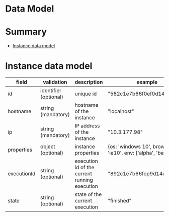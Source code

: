 Data Model
==========

# Summary

* [Instance data model](#instance-data-model)

# Instance data model

| field | validation | description | example
| --- | --- | --- | ---
| id | identifier (optional) | unique id | "582c1e7b66f0ef0d14d2d739"
| hostname | string (mandatory) | hostname of the instance | "localhost"
| ip | string (mandatory) | IP address of the instance | "10.3.177.98"
| properties | object (optional) | instance properties | {os: 'windows 10', browser: 'ie10', env: ['alpha', 'beta']}
| executionId | string (optional) | execution id of the current running execution | "892c1e7b66fop9d14d2d782"
| state | string (optional) | state of the current execution | "finished"